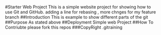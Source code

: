 #Starter Web Project
This is a simple website project for showing how to use Git and GitHub. adding a line for rebasing ,
more chnges for my feature branch
##Introduction
This is example to show different parts of the git
##Purpose
As stated above
##Deployment
Simple web Project
##How To Contriubte
please fork this repos
###CopyRight
.gitraining